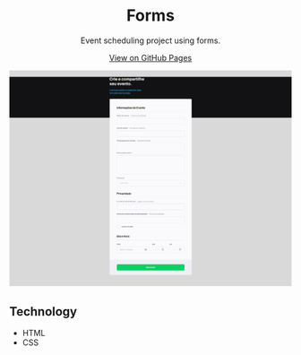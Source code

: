 <h1 align="center">Forms</h1>

<p align="center">Event scheduling project using forms.</p>

<p align="center">
  <a href="https://lucasspor.github.io/Rocketseat_Explorer/HTML_CSS/Projetos/03_Crie_seu_evento" target="_blank">View on GitHub Pages</a>
</p>

<p align="center">
  <img src="./.github/preview.png" alt="Project Preview"/>
</p>

## Technology

- HTML
- CSS